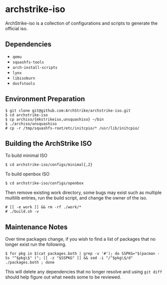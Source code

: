 archstrike-iso
===============
ArchStrike-iso is a collection of configurations and scripts to generate the official iso.    

Dependencies
------------
 * `qemu`
 * `squashfs-tools`
 * `arch-install-scripts`
 * `lynx`
 * `libisoburn`
 * `dosfstools`

Environment Preparation
-----------------------
```shell
$ git clone git@github.com:ArchStrike/archstrike-iso.git
$ cd archstrike-iso
$ cp archiso/{mkstrikeiso,unsquashiso} ~/bin
$ ./archiso/unsquashiso
# cp -r /tmp/squashfs-root/etc/initcpio/* /usr/lib/initcpio/
```

Building the ArchStrike ISO
---------------------------
To build minimal ISO
```shell
$ cd archstrike-iso/configs/minimal{,2}
```
To build openbox ISO
```shell
$ cd archstrike-iso/configs/openbox
```
Then remove existing work directory, some bugs may exist such as multiple multilib entries,
run the build script, and change the owner of the iso.
```
# [[ -e work ]] && rm -rf ./work/*
# ./build.sh -v
```

Maintenance Notes
-----------------
Over time packages change, if you wish to find a list of packages that no longer exist run the following.
```
$ for pkg in $(cat packages.both | grep -v '#'); do SSPKG="$(pacman -Ss "^$pkg\$" )"; [[ -z "$SSPKG" ]] && sed -i "/^$pkg\$/d" ./packages.both ; done
```
This will delete any dependencies that no longer resolve and using `git diff` should help figure out what needs some to be reviewed.
